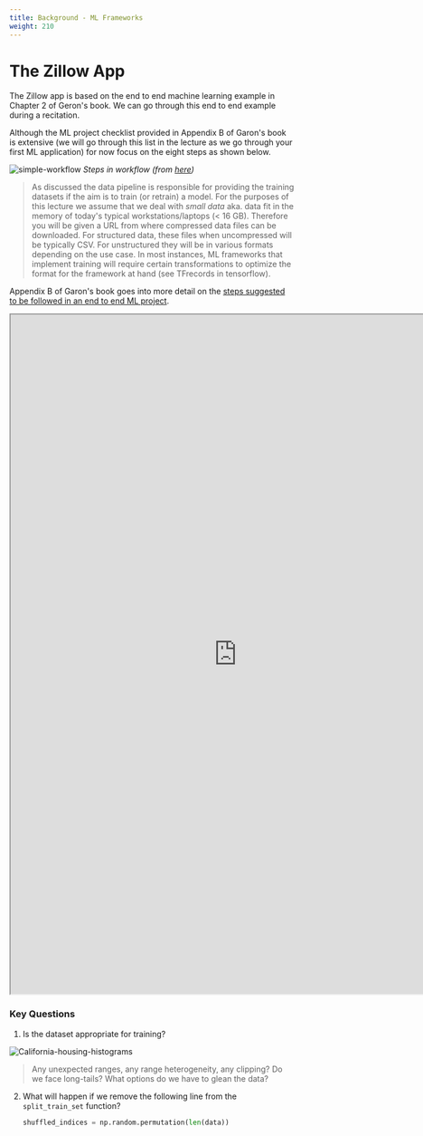```yaml
---
title: Background - ML Frameworks
weight: 210
---
```


# The Zillow App

The Zillow app is based on the end to end machine learning example in Chapter 2 of Geron's book. We can go through this end to end example during a recitation.

Although the ML project checklist provided in Appendix B of Garon's book is extensive (we will go through this list in the lecture as we go through your first ML application) for now focus on the eight steps as shown below. 

![simple-workflow](images/simple-workflow.png)
*Steps in workflow (from [here](https://github.com/mjbahmani/A-Comprehensive-ML-Workflow-for-HousePrices))*

 
> As discussed the data pipeline is responsible for providing the training datasets if the aim is to train (or retrain) a model. For the purposes of this lecture we assume that we deal with *small data* aka. data fit in the memory of today's typical workstations/laptops (< 16 GB).  Therefore you will be given a URL from where compressed data files can be downloaded.  For structured data, these files when uncompressed will be typically CSV. For unstructured they will be in various formats depending on the use case. In most instances, ML frameworks that implement training will require certain transformations to optimize the format for the framework at hand (see TFrecords in tensorflow).  

Appendix B of Garon's book goes into more detail on the [steps suggested to be followed in an end to end ML project](https://learning.oreilly.com/library/view/hands-on-machine-learning/9781491962282/app02.html#project_checklist_appendix). 

<iframe src="https://nbviewer.jupyter.org/github/pantelis/handson-ml/blob/master/02_end_to_end_machine_learning_project.ipynb" width="800" height="1200"></iframe>


### Key Questions

1. Is the dataset appropriate for training?

![California-housing-histograms](images/california-housing-histograms.png)

> Any unexpected ranges, any range heterogeneity, any clipping?
> Do we face long-tails?
> What options do we have to glean the data?

2. What will happen if we remove the following line from the ```split_train_set``` function?
 
    ```python
    shuffled_indices = np.random.permutation(len(data))
    ```
